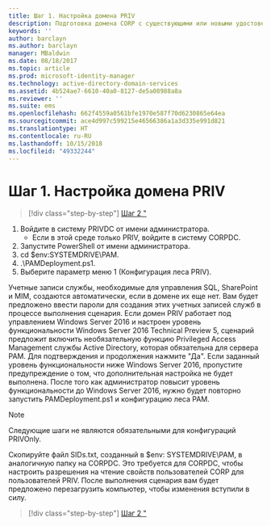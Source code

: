 ```yaml
---
title: Шаг 1. Настройка домена PRIV
description: Подготовка домена CORP с существующими или новыми удостоверениями, которыми будет управлять диспетчер привилегированных удостоверений, с использованием скриптов
keywords: ''
author: barclayn
ms.author: barclayn
manager: MBaldwin
ms.date: 08/18/2017
ms.topic: article
ms.prod: microsoft-identity-manager
ms.technology: active-directory-domain-services
ms.assetid: 4b524ae7-6610-40a0-8127-de5a08988a8a
ms.reviewer: ''
ms.suite: ems
ms.openlocfilehash: 662f4559a0561bfe1970e587f70d6230865e64ea
ms.sourcegitcommit: ace4d997c599215e46566386a1a3d335e991d821
ms.translationtype: HT
ms.contentlocale: ru-RU
ms.lasthandoff: 10/15/2018
ms.locfileid: "49332244"
---
```

# <a name="step-1-configuring-the-priv-domain"></a>Шаг 1. Настройка домена PRIV

> [!div class="step-by-step"]
> [Шаг 2 "](sp1-step2-configuring-corp-domain.md)

1. Войдите в систему PRIVDC от имени администратора.
   * Если в этой среде только PRIV, войдите в систему CORPDC.
2. Запустите PowerShell от имени администратора.
3. cd $env:SYSTEMDRIVE\PAM.
4. .\PAMDeployment.ps1.
5. Выберите параметр меню 1 (Конфигурация леса PRIV).


Учетные записи службы, необходимые для управления SQL, SharePoint и MIM, создаются автоматически, если в домене их еще нет. Вам будет предложено ввести пароли для создания этих учетных записей служб в процессе выполнения сценария.
Если домен PRIV работает под управлением Windows Server 2016 и настроен уровень функциональности Windows Server 2016 Technical Preview 5, сценарий предложит включить необязательную функцию Privileged Access Management службы Active Directory, которая обязательна для сервера PAM. Для подтверждения и продолжения нажмите "Да".
Если заданный уровень функциональности ниже Windows Server 2016, пропустите предупреждение о том, что дополнительная настройка не будет выполнена. После того как администратор повысит уровень функциональности до Windows Server 2016, нужно будет повторно запустить PAMDeployment.ps1 и конфигурацию леса PAM.

>[!NOTE]
>Следующие шаги не являются обязательными для конфигураций PRIVOnly.

Скопируйте файл SIDs.txt, созданный в $env: SYSTEMDRIVE\PAM, в аналогичную папку на CORPDC. Это требуется для CORPDC, чтобы настроить разрешения на чтение свойств пользователей CORP для пользователей PRIV.
После выполнения сценария вам будет предложено перезагрузить компьютер, чтобы изменения вступили в силу.

> [!div class="step-by-step"]
> [Шаг 2 "](sp1-step2-configuring-corp-domain.md)
